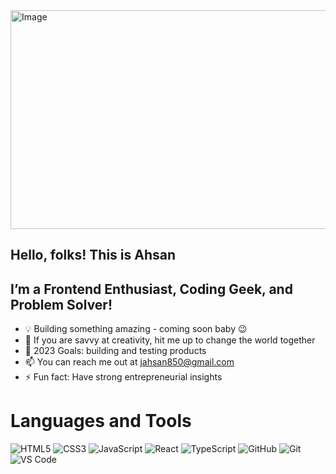 <img src="https://github.com/user-attachments/assets/d404b0c6-74a0-49ed-9634-91848620c010" alt="Image" width="1100" height="350" />


## Hello, folks! This is Ahsan
 
## I’m a Frontend Enthusiast, Coding Geek, and Problem Solver!

 - 💡 Building something amazing - coming soon baby 😉
 - 👯 If you are savvy at creativity, hit me up to change the world together
 - 🥅 2023 Goals: building and testing products
 - 📫 You can reach me out at jahsan850@gmail.com
 - ⚡ Fun fact: Have strong entrepreneurial insights

# Languages and Tools

![HTML5](https://img.icons8.com/color/38/000000/html-5.png)      ![CSS3](https://img.icons8.com/color/38/000000/css3.png)     ![JavaScript](https://img.icons8.com/color/38/000000/javascript--v1.png)     ![React](https://img.icons8.com/plasticine/38/000000/react.png)     ![TypeScript](https://img.shields.io/badge/TypeScript-007ACC?style=for-the-badge&logo=typescript&logoColor=white)     ![GitHub](https://img.icons8.com/ios-glyphs/38/000000/github.png)     ![Git](https://img.icons8.com/color/38/000000/git.png)     ![VS Code](https://img.icons8.com/color/38/000000/visual-studio-code-2019.png)


